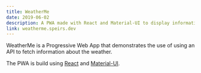 ```yaml
---
title: WeatherMe
date: 2019-06-02
description: A PWA made with React and Material-UI to display information about weather
link: weatherme.speirs.dev
---
```

WeatherMe is a Progressive Web App that demonstrates the use of using an API to fetch information about the weather.

The PWA is build using [React](https://create-react-app.dev) and [Material-UI](https://material-ui.com).
